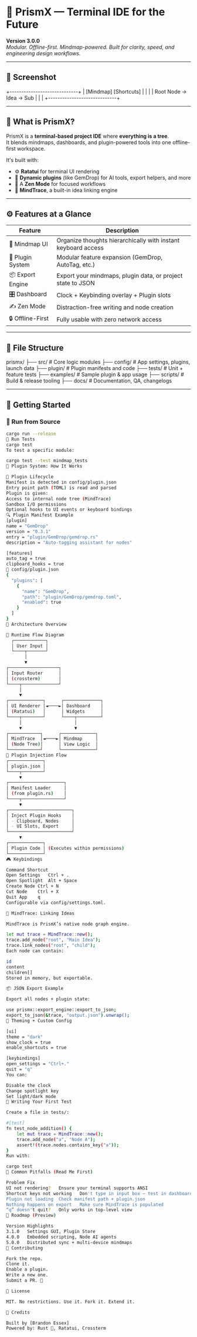 # 🌌 PrismX — Terminal IDE for the Future

**Version 3.0.0**  
_Modular. Offline-first. Mindmap-powered. Built for clarity, speed, and engineering design workflows._

---

## 📸 Screenshot

+-----------------------------+
| [Mindmap] [Shortcuts] |
| |
| Root Node → Idea → Sub |
| |
+-----------------------------+


---

## 🧠 What is PrismX?

PrismX is a **terminal-based project IDE** where **everything is a tree**.  
It blends mindmaps, dashboards, and plugin-powered tools into one offline-first workspace.

It's built with:
- ⚙️ **Ratatui** for terminal UI rendering
- 🔌 **Dynamic plugins** (like GemDrop) for AI tools, export helpers, and more
- 🧭 A **Zen Mode** for focused workflows
- 🧠 **MindTrace**, a built-in idea linking engine

---

## ⚙️ Features at a Glance

| Feature         | Description |
|----------------|-------------|
| 🧠 Mindmap UI   | Organize thoughts hierarchically with instant keyboard access |
| 🧩 Plugin System| Modular feature expansion (GemDrop, AutoTag, etc.) |
| 📦 Export Engine| Export your mindmaps, plugin data, or project state to JSON |
| 🎛 Dashboard    | Clock + Keybinding overlay + Plugin slots |
| ✍️ Zen Mode     | Distraction-free writing and node creation |
| 🔒 Offline-First| Fully usable with zero network access |

---

## 📂 File Structure

prismx/
├── src/ # Core logic modules
├── config/ # App settings, plugins, launch data
├── plugin/ # Plugin manifests and code
├── tests/ # Unit + feature tests
├── examples/ # Sample plugin & app usage
├── scripts/ # Build & release tooling
├── docs/ # Documentation, QA, changelogs


---

## 🔧 Getting Started

### 🚀 Run from Source

```bash
cargo run --release
🧪 Run Tests
cargo test
To test a specific module:

cargo test --test mindmap_tests
🧩 Plugin System: How It Works

🧬 Plugin Lifecycle
Manifest is detected in config/plugin.json
Entry point path (TOML) is read and parsed
Plugin is given:
Access to internal node tree (MindTrace)
Sandbox I/O permissions
Optional hooks to UI events or keyboard bindings
🔍 Plugin Manifest Example
[plugin]
name = "GemDrop"
version = "0.3.1"
entry = "plugin/GemDrop/gemdrop.rs"
description = "Auto-tagging assistant for nodes"

[features]
auto_tag = true
clipboard_hooks = true
📂 config/plugin.json
{
  "plugins": [
    {
      "name": "GemDrop",
      "path": "plugin/GemDrop/gemdrop.toml",
      "enabled": true
    }
  ]
}
🔁 Architecture Overview

🧠 Runtime Flow Diagram
  ┌────────────┐
  │ User Input │
  └────┬───────┘
       │
       ▼
┌───────────────────┐
│ Input Router      │
│ (crossterm)       │
└────┬──────────────┘
     │
     ▼
┌─────────────┐      ┌──────────────┐
│ UI Renderer │◄────►│ Dashboard    │
│ (Ratatui)   │      │ Widgets      │
└────┬────────┘      └────┬─────────┘
     │                    │
     ▼                    ▼
┌────────────┐      ┌─────────────┐
│ MindTrace  │◄────►│ Mindmap     │
│ (Node Tree)│      │ View Logic  │
└────────────┘      └─────────────┘
🔌 Plugin Injection Flow
┌─────────────┐
│ plugin.json │
└────┬────────┘
     ▼
┌─────────────────────┐
│ Manifest Loader     │
│ (from plugin.rs)    │
└────┬────────────────┘
     ▼
┌────────────────────────┐
│ Inject Plugin Hooks    │
│ - Clipboard, Nodes     │
│ - UI Slots, Export     │
└────────────────────────┘
     ▼
┌─────────────┐
│ Plugin Code │ (Executes within permissions)
└─────────────┘
🎮 Keybindings

Command	Shortcut
Open Settings	Ctrl + .
Open Spotlight	Alt + Space
Create Node	Ctrl + N
Cut Node	Ctrl + X
Quit App	q
Configurable via config/settings.toml.

🧠 MindTrace: Linking Ideas

MindTrace is PrismX’s native node graph engine.

let mut trace = MindTrace::new();
trace.add_node("root", "Main Idea");
trace.link_nodes("root", "child");
Each node can contain:

id
content
children[]
Stored in memory, but exportable.

📦 JSON Export Example

Export all nodes + plugin state:

use prismx::export_engine::export_to_json;
export_to_json(&trace, "output.json").unwrap();
🎨 Theming + Custom Config

[ui]
theme = "dark"
show_clock = true
enable_shortcuts = true

[keybindings]
open_settings = "Ctrl+."
quit = "q"
You can:

Disable the clock
Change spotlight key
Set light/dark mode
🧪 Writing Your First Test

Create a file in tests/:

#[test]
fn test_node_addition() {
    let mut trace = MindTrace::new();
    trace.add_node("a", "Node A");
    assert!(trace.nodes.contains_key("a"));
}
Run with:

cargo test
🧭 Common Pitfalls (Read Me First)

Problem	Fix
UI not rendering?	Ensure your terminal supports ANSI
Shortcut keys not working	Don't type in input box — test in dashboard
Plugin not loading	Check manifest path + plugin.json
Nothing happens on export	Make sure MindTrace is populated
“q” doesn't quit?	Only works in top-level view
📅 Roadmap (Preview)

Version	Highlights
3.1.0	Settings GUI, Plugin Store
4.0.0	Embedded scripting, Node AI agents
5.0.0	Distributed sync + multi-device mindmaps
🤝 Contributing

Fork the repo.
Clone it.
Enable a plugin.
Write a new one.
Submit a PR. 🎉

🔐 License

MIT. No restrictions. Use it. Fork it. Extend it.

🙏 Credits

Built by [Brandon Essex]
Powered by: Rust 🦀, Ratatui, Crossterm